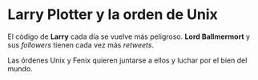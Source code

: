 # Larry Plotter y la orden de Unix

 

El código de **Larry** cada día se vuelve más peligroso. **Lord Ballmermort** y sus *followers* tienen cada vez más *retweets*.

Las órdenes Unix y Fenix quieren juntarse a ellos y luchar por el bien del mundo.